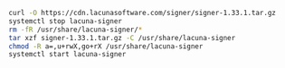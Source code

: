 ﻿```sh
curl -O https://cdn.lacunasoftware.com/signer/signer-1.33.1.tar.gz
systemctl stop lacuna-signer
rm -fR /usr/share/lacuna-signer/*
tar xzf signer-1.33.1.tar.gz -C /usr/share/lacuna-signer
chmod -R a=,u+rwX,go+rX /usr/share/lacuna-signer
systemctl start lacuna-signer
```
